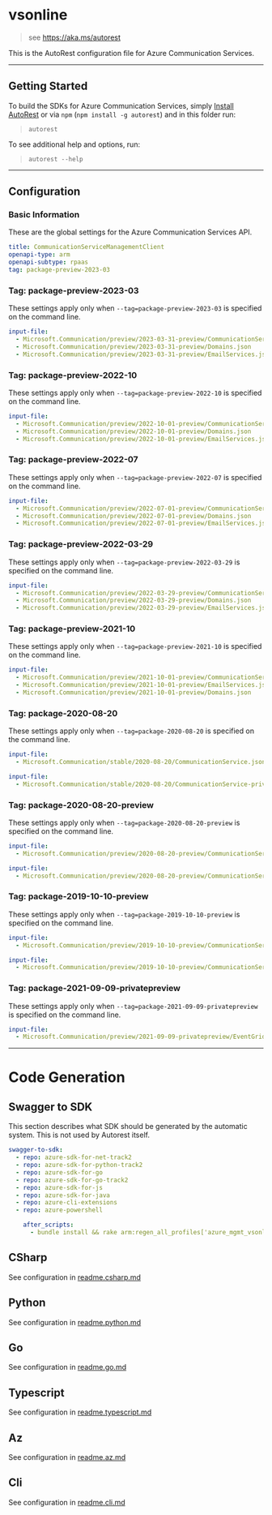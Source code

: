 # vsonline

> see https://aka.ms/autorest

This is the AutoRest configuration file for Azure Communication Services.

---

## Getting Started

To build the SDKs for Azure Communication Services, simply [Install AutoRest](https://aka.ms/autorest/install) or via `npm` (`npm install -g autorest`) and in this folder run:

> `autorest`

To see additional help and options, run:

> `autorest --help`

---

## Configuration

### Basic Information

These are the global settings for the Azure Communication Services API.

``` yaml
title: CommunicationServiceManagementClient
openapi-type: arm
openapi-subtype: rpaas
tag: package-preview-2023-03
```


### Tag: package-preview-2023-03

These settings apply only when `--tag=package-preview-2023-03` is specified on the command line.

```yaml $(tag) == 'package-preview-2023-03'
input-file:
  - Microsoft.Communication/preview/2023-03-31-preview/CommunicationServices.json
  - Microsoft.Communication/preview/2023-03-31-preview/Domains.json
  - Microsoft.Communication/preview/2023-03-31-preview/EmailServices.json
```
### Tag: package-preview-2022-10

These settings apply only when `--tag=package-preview-2022-10` is specified on the command line.

``` yaml $(tag) == 'package-preview-2022-10'
input-file:
  - Microsoft.Communication/preview/2022-10-01-preview/CommunicationServices.json
  - Microsoft.Communication/preview/2022-10-01-preview/Domains.json
  - Microsoft.Communication/preview/2022-10-01-preview/EmailServices.json
```

### Tag: package-preview-2022-07

These settings apply only when `--tag=package-preview-2022-07` is specified on the command line.

``` yaml $(tag) == 'package-preview-2022-07'
input-file:
  - Microsoft.Communication/preview/2022-07-01-preview/CommunicationServices.json
  - Microsoft.Communication/preview/2022-07-01-preview/Domains.json
  - Microsoft.Communication/preview/2022-07-01-preview/EmailServices.json
```

### Tag: package-preview-2022-03-29

These settings apply only when `--tag=package-preview-2022-03-29` is specified on the command line.

``` yaml $(tag) == 'package-preview-2022-03'
input-file:
  - Microsoft.Communication/preview/2022-03-29-preview/CommunicationServices.json
  - Microsoft.Communication/preview/2022-03-29-preview/Domains.json
  - Microsoft.Communication/preview/2022-03-29-preview/EmailServices.json
```

### Tag: package-preview-2021-10

These settings apply only when `--tag=package-preview-2021-10` is specified on the command line.

``` yaml $(tag) == 'package-preview-2021-10'
input-file:
  - Microsoft.Communication/preview/2021-10-01-preview/CommunicationServices.json
  - Microsoft.Communication/preview/2021-10-01-preview/EmailServices.json
  - Microsoft.Communication/preview/2021-10-01-preview/Domains.json
```

### Tag: package-2020-08-20

These settings apply only when `--tag=package-2020-08-20` is specified on the command line.

``` yaml $(tag) == 'package-2020-08-20'
input-file:
  - Microsoft.Communication/stable/2020-08-20/CommunicationService.json
```

``` yaml $(tag) == 'package-2020-08-20' && $(generate-private)
input-file:
  - Microsoft.Communication/stable/2020-08-20/CommunicationService-private.json
```

### Tag: package-2020-08-20-preview

These settings apply only when `--tag=package-2020-08-20-preview` is specified on the command line.

``` yaml $(tag) == 'package-2020-08-20-preview'
input-file:
  - Microsoft.Communication/preview/2020-08-20-preview/CommunicationService.json
```

``` yaml $(tag) == 'package-2020-08-20-preview' && $(generate-private)
input-file:
  - Microsoft.Communication/preview/2020-08-20-preview/CommunicationService-private.json
```

### Tag: package-2019-10-10-preview

These settings apply only when `--tag=package-2019-10-10-preview` is specified on the command line.

``` yaml $(tag) == 'package-2019-10-10-preview'
input-file:
  - Microsoft.Communication/preview/2019-10-10-preview/CommunicationService.json
```

``` yaml $(tag) == 'package-2019-10-10-preview' && $(generate-private)
input-file:
  - Microsoft.Communication/preview/2019-10-10-preview/CommunicationService-private.json
```

### Tag: package-2021-09-09-privatepreview

These settings apply only when `--tag=package-2021-09-09-privatepreview` is specified on the command line.

``` yaml $(tag) == 'package-2021-09-09-privatepreview' && $(generate-private)
input-file:
  - Microsoft.Communication/preview/2021-09-09-privatepreview/EventGridFilters.json
```

---

# Code Generation

## Swagger to SDK

This section describes what SDK should be generated by the automatic system.
This is not used by Autorest itself.

``` yaml $(swagger-to-sdk)
swagger-to-sdk:
  - repo: azure-sdk-for-net-track2
  - repo: azure-sdk-for-python-track2
  - repo: azure-sdk-for-go
  - repo: azure-sdk-for-go-track2
  - repo: azure-sdk-for-js
  - repo: azure-sdk-for-java
  - repo: azure-cli-extensions
  - repo: azure-powershell

    after_scripts:
      - bundle install && rake arm:regen_all_profiles['azure_mgmt_vsonline']
```

## CSharp

See configuration in [readme.csharp.md](./readme.csharp.md)

## Python

See configuration in [readme.python.md](./readme.python.md)

## Go

See configuration in [readme.go.md](./readme.go.md)

## Typescript

See configuration in [readme.typescript.md](./readme.typescript.md)

## Az

See configuration in [readme.az.md](./readme.az.md)

## Cli

See configuration in [readme.cli.md](./readme.cli.md)

